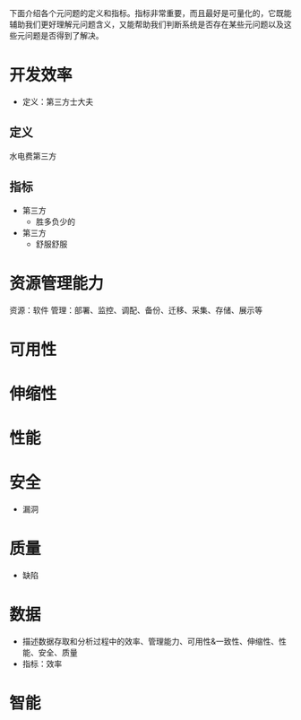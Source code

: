 下面介绍各个元问题的定义和指标。指标非常重要，而且最好是可量化的，它既能辅助我们更好理解元问题含义，又能帮助我们判断系统是否存在某些元问题以及这些元问题是否得到了解决。

# 开发效率
* 定义：第三方士大夫
## 定义
水电费第三方
## 指标
* 第三方
  * 胜多负少的
* 第三方
  * 舒服舒服

# 资源管理能力
资源：软件
管理：部署、监控、调配、备份、迁移、采集、存储、展示等

# 可用性

# 伸缩性

# 性能

# 安全
* 漏洞

# 质量
* 缺陷

# 数据
* 描述数据存取和分析过程中的效率、管理能力、可用性&一致性、伸缩性、性能、安全、质量
* 指标：效率

# 智能


